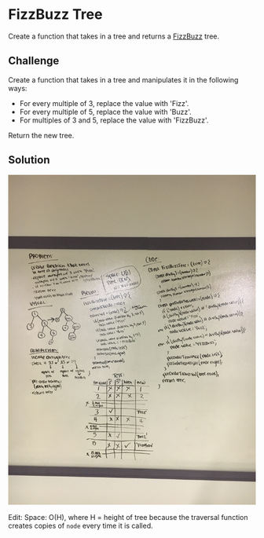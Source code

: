 # FizzBuzz Tree

Create a function that takes in a tree and returns a [FizzBuzz](https://en.wikipedia.org/wiki/Fizz_buzz) tree.

## Challenge

Create a function that takes in a tree and manipulates it in the following ways:
- For every multiple of 3, replace the value with 'Fizz'.
- For every multiple of 5, replace the value with 'Buzz'.
- For multiples of 3 and 5, replace the value with 'FizzBuzz'.

Return the new tree.

## Solution
![whiteboard solution](../assets/fizz-buzz-tree.jpg)

Edit:
Space: O(H), where H = height of tree because the traversal function creates copies of `node` every time it is called.
